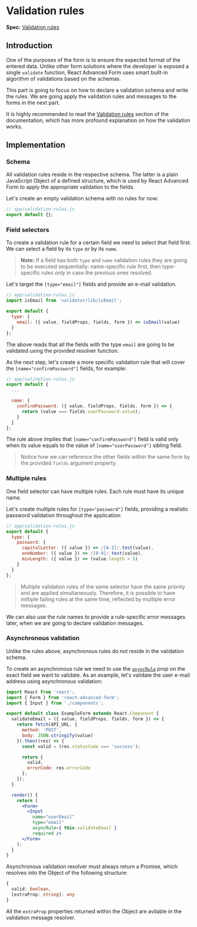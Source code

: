 # Validation rules
**Spec:** [Validation rules](../validation/rules.md)

## Introduction
One of the purposes of the form is to ensure the expected format of the entered data. Unlike other form solutions where the developer is exposed a single `validate` function, React Advanced Form uses smart built-in algorithm of validations based on the schemas.

This part is going to focus on how to declare a validation schema and write the rules. We are going apply the validation rules and messages to the forms in the next part.

It is highly recommended to read the [Validation rules](../validation/rules.md) section of the documentation, which has more profound explanation on how the validation works.

## Implementation

### Schema
All validation rules reside in the respective schema. The latter is a plain JavaScript Object of a defined structure, which is used by React Advanced Form to apply the appropriate validation to the fields.

Let's create an empty validation schema with no rules for now:

```js
// app/validation-rules.js
export default {};
```

### Field selectors

To create a validation rule for a certain field we need to select that field first. We can select a field by its `type` or by its `name`.

> **Note:** If a field has both `type` and `name` validation rules they are going to be executed sequentially: name-specific rule first, then type-specific rules *only* in case the previous ones resolved.

Let's target the `[type="email"]` fields and provide an e-mail validation.

```jsx
// app/validation-rules.js
import isEmail from 'validator/lib/isEmail';

export default {
  type: {
    email: ({ value, fieldProps, fields, form }) => isEmail(value)
  }
};
```

The above reads that all the fields with the type `email` are going to be validated using the provided resolver function.

As the next step, let's create a more specific validation rule that will cover the `[name="confirmPassword"]` fields, for example:

```js
// app/validation-rules.js
export default {
  ...

  name: {
    confirmPassword: ({ value, fieldProps, fields, form }) => {
      return (value === fields.userPassword.value);
    }
  }
};
```

The rule above implies that `[name="confirmPassword"]` field is valid only when its value equals to the value of `[name="userPassword"]` sibling field.

> Notice how we can reference the other fields within the same form by the provided `fields` argument property.

### Multiple rules
One field selector can have multiple rules. Each rule must have its unique name.

Let's create multiple rules for `[type="password"]` fields, providing a realistic password validation throughout the application:

```js
// app/validation-rules.js
export default {
  type: {
    password: {
      capitalLetter: ({ value }) => /[A-Z]/.test(value),
      oneNumber: ({ value }) => /[0-9]/.test(value),
      minLength: ({ value }) => (value.length > 5)
    }
  }
};
```

> Multiple validation rules of the same selector have the same priority and are applied simultaneously. Therefore, it is possible to have miltiple failing rules at the same time, reflected by multiple error messages.

We can also use the rule names to provide a rule-specific error messages later, when we are going to declare validation messages.

### Asynchronous validation
Unlike the rules above, asynchronous rules do not reside in the validation schema.

To create an asynchronous rule we need to use the [`asyncRule`](../components/Field/props/asyncRule.md) prop on the exact field we want to validate. As an example, let's validate the user e-mail address using asynchronous validation:

```jsx
import React from 'react';
import { Form } from 'react-advanced-form';
import { Input } from './components';

export default class ExampleForm extends React.Component {
  validateEmail = ({ value, fieldProps, fields, form }) => {
    return fetch(API_URL, {
      method: 'POST',
      body: JSON.stringify(value)
    }).then((res) => {
      const valid = (res.statusCode === 'success');

      return {
        valid,
        errorCode: res.errorCode
      };
    });
  }

  render() {
    return (
      <Form>
        <Input
          name="userEmail"
          type="email"
          asyncRule={ this.validateEmail }
          required />
      </Form>
    );
  }
}
```

Asynchronous validation resolver must always return a Promise, which resolves into the Object of the following structure:

```ts
{
  valid: boolean,
  [extraProp: string]: any
}
```

All the `extraProp` properties returned within the Object are avilable in the validation message resolver.
